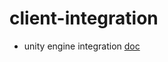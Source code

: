 # client-integration

- unity engine integration [doc](https://github.com/u4hero/client-integration/blob/main/unity-engine.md)
